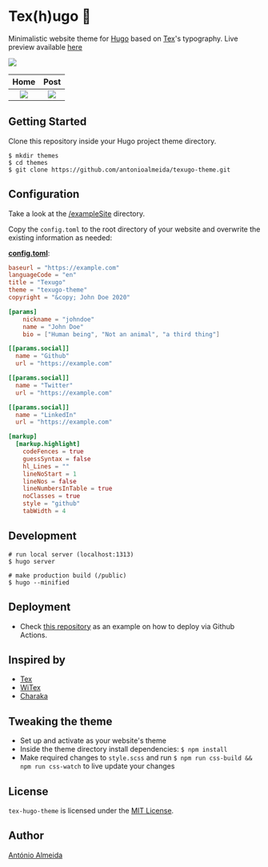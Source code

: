 # Tex(h)ugo 🦡

Minimalistic website theme for [Hugo](https://gohugo.io/) based on [Tex](https://en.wikipedia.org/wiki/TeX)'s typography. Live preview available [here](https://antonioalmeida.github.io)
 

![](./images/screenshot.png)

| Home             |  Post |
:-------------------------:|:-------------------------:
![](./images/home.png)  |  ![](./images/post.png)

## Getting Started

Clone this repository inside your Hugo project theme directory.

```shell
$ mkdir themes
$ cd themes
$ git clone https://github.com/antonioalmeida/texugo-theme.git
```

## Configuration

Take a look at the [/exampleSite](https://github.com/antonioalmeida/antonioalmeida.github.io) directory.

Copy the `config.toml` to the root directory of your website and overwrite the existing information as needed:

__[config.toml](https://github.com/antonioalmeida/texugo-theme/blob/master/exampleSite/config.toml)__:

```toml
baseurl = "https://example.com"
languageCode = "en"
title = "Texugo"
theme = "texugo-theme"
copyright = "&copy; John Doe 2020"

[params]
    nickname = "johndoe"
    name = "John Doe"
    bio = ["Human being", "Not an animal", "a third thing"]

[[params.social]]
  name = "Github"
  url = "https://example.com"

[[params.social]]
  name = "Twitter"
  url = "https://example.com"

[[params.social]]
  name = "LinkedIn"
  url = "https://example.com"

[markup]
  [markup.highlight]
    codeFences = true
    guessSyntax = false
    hl_Lines = ""
    lineNoStart = 1
    lineNos = false
    lineNumbersInTable = true
    noClasses = true
    style = "github"
    tabWidth = 4
```

## Development

```shell
# run local server (localhost:1313)
$ hugo server

# make production build (/public)
$ hugo --minified
```

## Deployment 

- Check [this repository](https://github.com/antonioalmeida/antonioalmeida.github.io/blob/master/.github/workflows/gh-pages.yml) as an example on how to deploy via Github Actions.

## Inspired by
- [Tex](https://en.wikipedia.org/wiki/TeX)
- [WiTex](https://github.com/AndrewBelt/WiTeX)
- [Charaka](https://github.com/natarajmb/charaka-hugo-theme)

## Tweaking the theme
- Set up and activate as your website's theme
- Inside the theme directory install dependencies: `$ npm install`
- Make required changes to `style.scss` and run `$ npm run css-build && npm run css-watch` to live update your changes

## License

`tex-hugo-theme` is licensed under the [MIT License](LICENSE.md).

## Author

[António Almeida](https://github.com/antonioalmeida)
